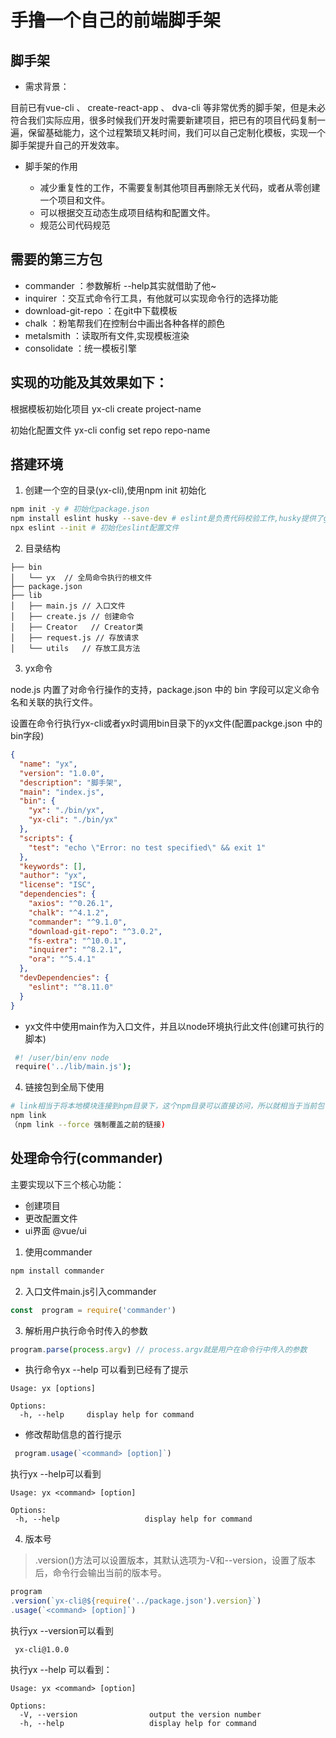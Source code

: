 

# 手撸一个自己的前端脚手架

## 脚手架

- 需求背景：

 目前已有vue-cli 、 create-react-app 、 dva-cli 等非常优秀的脚手架，但是未必符合我们实际应用，很多时候我们开发时需要新建项目，把已有的项目代码复制一遍，保留基础能力，这个过程繁琐又耗时间，我们可以自己定制化模板，实现一个脚手架提升自己的开发效率。

- 脚手架的作用

  - 减少重复性的工作，不需要复制其他项目再删除无关代码，或者从零创建一个项目和文件。
  - 可以根据交互动态生成项目结构和配置文件。
  - 规范公司代码规范

## 需要的第三方包

  - commander ：参数解析 --help其实就借助了他~
  - inquirer ：交互式命令行工具，有他就可以实现命令行的选择功能
  - download-git-repo ：在git中下载模板
  - chalk ：粉笔帮我们在控制台中画出各种各样的颜色
  - metalsmith ：读取所有文件,实现模板渲染
  - consolidate ：统一模板引擎

## 实现的功能及其效果如下：

  根据模板初始化项目 yx-cli create project-name

  初始化配置文件 yx-cli config set repo repo-name

## 搭建环境

1. 创建一个空的目录(yx-cli),使用npm init 初始化

```bash
npm init -y # 初始化package.json
npm install eslint husky --save-dev # eslint是负责代码校验工作,husky提供了git钩子功能
npx eslint --init # 初始化eslint配置文件

```

2. 目录结构

```
├── bin
│   └── yx  // 全局命令执行的根文件
├── package.json
├── lib
│   ├── main.js // 入口文件
│   ├── create.js // 创建命令
│   ├── Creator   // Creator类
│   ├── request.js // 存放请求
│   └── utils   // 存放工具方法
```

3. yx命令

node.js 内置了对命令行操作的支持，package.json 中的 bin 字段可以定义命令名和关联的执行文件。

设置在命令行执行yx-cli或者yx时调用bin目录下的yx文件(配置packge.json 中的bin字段)

```json
{
  "name": "yx",
  "version": "1.0.0",
  "description": "脚手架",
  "main": "index.js",
  "bin": {
    "yx": "./bin/yx",
    "yx-cli": "./bin/yx"
  },
  "scripts": {
    "test": "echo \"Error: no test specified\" && exit 1"
  },
  "keywords": [],
  "author": "yx",
  "license": "ISC",
  "dependencies": {
    "axios": "^0.26.1",
    "chalk": "^4.1.2",
    "commander": "^9.1.0",
    "download-git-repo": "^3.0.2",
    "fs-extra": "^10.0.1",
    "inquirer": "^8.2.1",
    "ora": "^5.4.1"
  },
  "devDependencies": {
    "eslint": "^8.11.0"
  }
}

```
- yx文件中使用main作为入口文件，并且以node环境执行此文件(创建可执行的脚本)

```bash
 #! /user/bin/env node
 require('../lib/main.js');
```
4. 链接包到全局下使用


```bash
# link相当于将本地模块连接到npm目录下，这个npm目录可以直接访问，所以就相当于当前包可以直接访问了
npm link 
（npm link --force 强制覆盖之前的链接)
```

## 处理命令行(commander)

主要实现以下三个核心功能：
  -  创建项目
  -  更改配置文件
  -  ui界面 @vue/ui

1. 使用commander

```bash
npm install commander
```
2. 入口文件main.js引入commander

```js
const  program = require('commander')
```
3. 解析用户执行命令时传入的参数

```js
program.parse(process.argv) // process.argv就是用户在命令行中传入的参数
```

- 执行命令yx --help 可以看到已经有了提示

```
Usage: yx [options]

Options: 
  -h, --help     display help for command     
```
- 修改帮助信息的首行提示

 ```js
  program.usage(`<command> [option]`)
 ```
 执行yx --help可以看到

 ```
Usage: yx <command> [option]

Options: 
  -h, --help                   display help for command    
 ```

4. 版本号

> .version()方法可以设置版本，其默认选项为-V和--version，设置了版本后，命令行会输出当前的版本号。

```js
program
.version(`yx-cli@${require('../package.json').version}`)
.usage(`<command> [option]`)
```
执行yx --version可以看到

```
 yx-cli@1.0.0
```

执行yx --help 可以看到：

```
Usage: yx <command> [option]

Options:
  -V, --version                output the version number
  -h, --help                   display help for command
```














